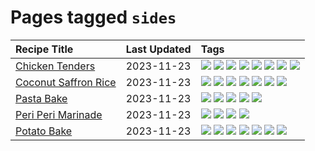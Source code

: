 # Pages tagged `sides`

|Recipe Title|Last Updated|Tags
|:---|:---|:---|
|[Chicken Tenders](../recipes/chickentenders.md)|2023-11-23|[![](https://img.shields.io/badge/tag-airfryer-6984a1)](../tags/airfryer.md) [![](https://img.shields.io/badge/tag-amazing-d5a11)](../tags/amazing.md) [![](https://img.shields.io/badge/tag-battered-acaf3f)](../tags/battered.md) [![](https://img.shields.io/badge/tag-chicken-c6d429)](../tags/chicken.md) [![](https://img.shields.io/badge/tag-crumbed-da139a)](../tags/crumbed.md) [![](https://img.shields.io/badge/tag-messy-3a4f8e)](../tags/messy.md) [![](https://img.shields.io/badge/tag-mine-5b6ac0)](../tags/mine.md) [![](https://img.shields.io/badge/tag-sides-d4602a)](../tags/sides.md)|
|[Coconut Saffron Rice](../recipes/coconutsaffronrice.md)|2023-11-23|[![](https://img.shields.io/badge/tag-expensive-13fda6)](../tags/expensive.md) [![](https://img.shields.io/badge/tag-rice-9fef19)](../tags/rice.md) [![](https://img.shields.io/badge/tag-sides-d4602a)](../tags/sides.md) [![](https://img.shields.io/badge/tag-stovetop-b6c680)](../tags/stovetop.md) [![](https://img.shields.io/badge/tag-thai-427cd)](../tags/thai.md) [![](https://img.shields.io/badge/tag-vegan-4e6ea)](../tags/vegan.md) [![](https://img.shields.io/badge/tag-vegetarian-28ab17)](../tags/vegetarian.md)|
|[Pasta Bake](../recipes/pastabake.md)|2023-11-23|[![](https://img.shields.io/badge/tag-baked-6d71)](../tags/baked.md) [![](https://img.shields.io/badge/tag-beef-208450)](../tags/beef.md) [![](https://img.shields.io/badge/tag-cheesey-bb15fd)](../tags/cheesey.md) [![](https://img.shields.io/badge/tag-pasta-95446)](../tags/pasta.md) [![](https://img.shields.io/badge/tag-sides-d4602a)](../tags/sides.md)|
|[Peri Peri Marinade](../recipes/periperimarinade.md)|2023-11-23|[![](https://img.shields.io/badge/tag-dinner-9d5b24)](../tags/dinner.md) [![](https://img.shields.io/badge/tag-portuguese-f53bfe)](../tags/portuguese.md) [![](https://img.shields.io/badge/tag-sides-d4602a)](../tags/sides.md) [![](https://img.shields.io/badge/tag-vegan-4e6ea)](../tags/vegan.md)|
|[Potato Bake](../recipes/potatobake.md)|2023-11-23|[![](https://img.shields.io/badge/tag-baked-6d71)](../tags/baked.md) [![](https://img.shields.io/badge/tag-cheesey-bb15fd)](../tags/cheesey.md) [![](https://img.shields.io/badge/tag-dairy-acbc2f)](../tags/dairy.md) [![](https://img.shields.io/badge/tag-potato-ad1215)](../tags/potato.md) [![](https://img.shields.io/badge/tag-savoury-8a534c)](../tags/savoury.md) [![](https://img.shields.io/badge/tag-sides-d4602a)](../tags/sides.md) [![](https://img.shields.io/badge/tag-vegetarian-28ab17)](../tags/vegetarian.md)|